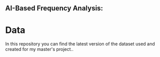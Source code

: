 ## AI-Based Frequency Analysis: 
# Data
In this repository you can find the latest version of the dataset used and created for my master's project..
